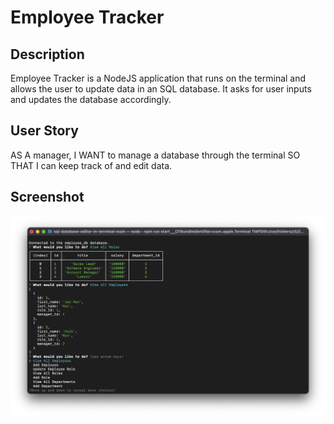 # Employee Tracker

## Description
Employee Tracker is a NodeJS application that runs on the terminal and allows the user to update data in an SQL database. It asks for user inputs and updates the database accordingly.

## User Story
AS A manager,
I WANT to manage a database through the terminal
SO THAT I can keep track of and edit data.

## Screenshot

![](./preview.png)
